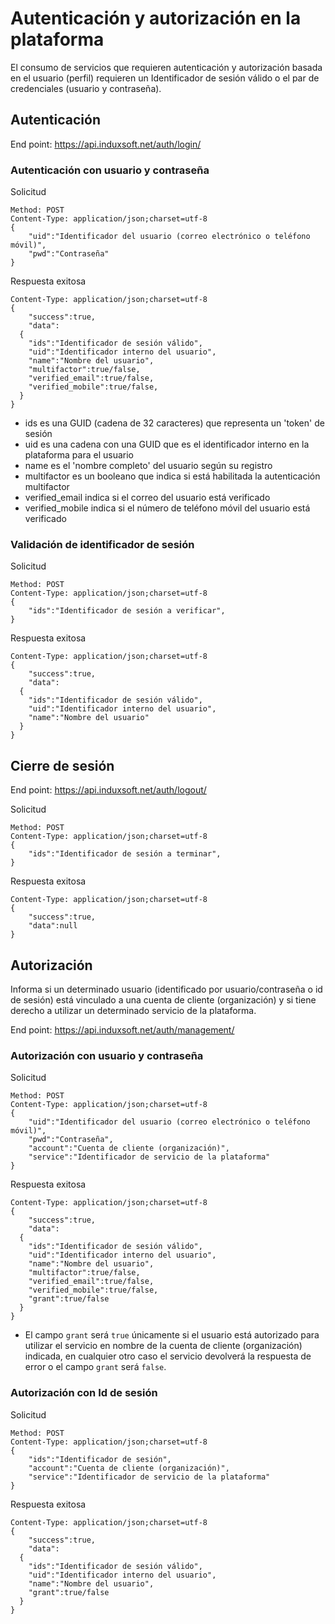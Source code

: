 # Autenticación y autorización en la plataforma #

El consumo de servicios que requieren autenticación y autorización basada en el usuario (perfil) requieren un Identificador de sesión válido o el par de credenciales (usuario y contraseña).

## Autenticación ##

End point: https://api.induxsoft.net/auth/login/

### Autenticación con usuario y contraseña ###
Solicitud
```
Method: POST
Content-Type: application/json;charset=utf-8
{
	"uid":"Identificador del usuario (correo electrónico o teléfono móvil)",
	"pwd":"Contraseña"
}
```
Respuesta exitosa
```
Content-Type: application/json;charset=utf-8
{
	"success":true,
	"data":
  {
    "ids":"Identificador de sesión válido",
    "uid":"Identificador interno del usuario",
    "name":"Nombre del usuario",
    "multifactor":true/false,
    "verified_email":true/false,
    "verified_mobile":true/false,
  }
}
```
* ids es una GUID (cadena de 32 caracteres) que representa un 'token' de sesión
* uid es una cadena con una GUID que es el identificador interno en la plataforma para el usuario
* name es el 'nombre completo' del usuario según su registro
* multifactor es un booleano que indica si está habilitada la autenticación multifactor
* verified_email indica si el correo del usuario está verificado
* verified_mobile indica si el número de teléfono móvil del usuario está verificado

### Validación de identificador de sesión ###
Solicitud
```
Method: POST
Content-Type: application/json;charset=utf-8
{
	"ids":"Identificador de sesión a verificar",
}
```
Respuesta exitosa
```
Content-Type: application/json;charset=utf-8
{
	"success":true,
	"data":
  {
    "ids":"Identificador de sesión válido",
    "uid":"Identificador interno del usuario",
    "name":"Nombre del usuario"
  }
}
```

## Cierre de sesión ##
End point: https://api.induxsoft.net/auth/logout/

Solicitud
```
Method: POST
Content-Type: application/json;charset=utf-8
{
	"ids":"Identificador de sesión a terminar",
}
```
Respuesta exitosa
```
Content-Type: application/json;charset=utf-8
{
	"success":true,
	"data":null
}
```

## Autorización ##
Informa si un determinado usuario (identificado por  usuario/contraseña o id de sesión) está vinculado a una cuenta de cliente (organización) y si tiene derecho a utilizar un determinado servicio de la plataforma.

End point: https://api.induxsoft.net/auth/management/

### Autorización con usuario y contraseña ###
Solicitud
```
Method: POST
Content-Type: application/json;charset=utf-8
{
	"uid":"Identificador del usuario (correo electrónico o teléfono móvil)",
	"pwd":"Contraseña",
	"account":"Cuenta de cliente (organización)",
	"service":"Identificador de servicio de la plataforma"
}
```
Respuesta exitosa
```
Content-Type: application/json;charset=utf-8
{
	"success":true,
	"data":
  {
    "ids":"Identificador de sesión válido",
    "uid":"Identificador interno del usuario",
    "name":"Nombre del usuario",
    "multifactor":true/false,
    "verified_email":true/false,
    "verified_mobile":true/false,
    "grant":true/false
  }
}
```
* El campo ```grant``` será ```true``` únicamente si el usuario está autorizado para utilizar el servicio en nombre de la cuenta de cliente (organización) indicada, en cualquier otro caso el servicio devolverá la respuesta de error o el campo ```grant``` será ```false```.

### Autorización con Id de sesión ###
Solicitud
```
Method: POST
Content-Type: application/json;charset=utf-8
{
	"ids":"Identificador de sesión",
	"account":"Cuenta de cliente (organización)",
	"service":"Identificador de servicio de la plataforma"
}
```
Respuesta exitosa
```
Content-Type: application/json;charset=utf-8
{
	"success":true,
	"data":
  {
    "ids":"Identificador de sesión válido",
    "uid":"Identificador interno del usuario",
    "name":"Nombre del usuario",
    "grant":true/false
  }
}
```
